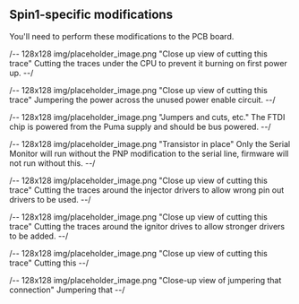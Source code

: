 ## Spin1-specific modifications

You'll need to perform these modifications to the PCB board.

/-- 128x128 img/placeholder_image.png "Close up view of cutting this trace"
Cutting the traces under the CPU to prevent it burning on first power up.
--/

/-- 128x128 img/placeholder_image.png "Close up view of cutting this trace"
Jumpering the power across the unused power enable circuit.
--/

/-- 128x128 img/placeholder_image.png "Jumpers and cuts, etc."
The FTDI chip is powered from the Puma supply and should be bus powered.
--/

/-- 128x128 img/placeholder_image.png "Transistor in place"
Only the Serial Monitor will run without the PNP modification to the serial line, firmware will not run without this.
--/

/-- 128x128 img/placeholder_image.png "Close up view of cutting this trace"
Cutting the traces around the injector drivers to allow wrong pin out drivers to be used.
--/

/-- 128x128 img/placeholder_image.png "Close up view of cutting this trace"
Cutting the traces around the ignitor drives to allow stronger drivers to be added.
--/

/-- 128x128 img/placeholder_image.png "Close up view of cutting this trace"
Cutting this
--/

/-- 128x128 img/placeholder_image.png "Close-up view of jumpering that connection"
Jumpering that
--/
